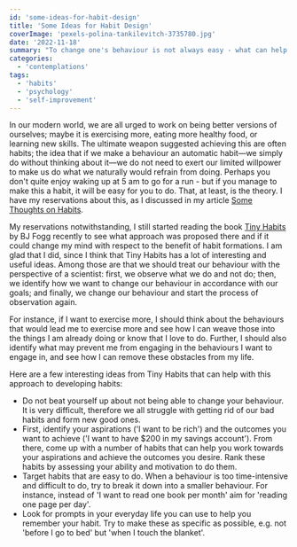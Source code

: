 ```yaml
---
id: 'some-ideas-for-habit-design'
title: 'Some Ideas for Habit Design'
coverImage: 'pexels-polina-tankilevitch-3735780.jpg'
date: '2022-11-18'
summary: "To change one's behaviour is not always easy - what can help is to start with some well-designed habits."
categories:
  - 'contemplations'
tags:
  - 'habits'
  - 'psychology'
  - 'self-improvement'
---
```


In our modern world, we are all urged to work on being better versions of ourselves; maybe it is exercising more, eating more healthy food, or learning new skills. The ultimate weapon suggested achieving this are often habits; the idea that if we make a behaviour an automatic habit—we simply do without thinking about it—we do not need to exert our limited willpower to make us do what we naturally would refrain from doing. Perhaps you don't quite enjoy waking up at 5 am to go for a run - but if you manage to make this a habit, it will be easy for you to do. That, at least, is the theory. I have my reservations about this, as I discussed in my article [Some Thoughts on Habits](https://maxrohde.com/2021/08/25/some-thoughts-on-habits).

My reservations notwithstanding, I still started reading the book [Tiny Habits](https://www.goodreads.com/book/show/43261127-tiny-habits) by BJ Fogg recently to see what approach was proposed there and if it could change my mind with respect to the benefit of habit formations. I am glad that I did, since I think that Tiny Habits has a lot of interesting and useful ideas. Among those are that we should treat our behaviour with the perspective of a scientist: first, we observe what we do and not do; then, we identify how we want to change our behaviour in accordance with our goals; and finally, we change our behaviour and start the process of observation again.

For instance, if I want to exercise more, I should think about the behaviours that would lead me to exercise more and see how I can weave those into the things I am already doing or know that I love to do. Further, I should also identify what may prevent me from engaging in the behaviours I want to engage in, and see how I can remove these obstacles from my life.

Here are a few interesting ideas from Tiny Habits that can help with this approach to developing habits:

- Do not beat yourself up about not being able to change your behaviour. It is very difficult, therefore we all struggle with getting rid of our bad habits and form new good ones.
- First, identify your aspirations ('I want to be rich') and the outcomes you want to achieve ('I want to have $200 in my savings account'). From there, come up with a number of habits that can help you work towards your aspirations and achieve the outcomes you desire. Rank these habits by assessing your ability and motivation to do them.
- Target habits that are easy to do. When a behaviour is too time-intensive and difficult to do, try to break it down into a smaller behaviour. For instance, instead of 'I want to read one book per month' aim for 'reading one page per day'.
- Look for prompts in your everyday life you can use to help you remember your habit. Try to make these as specific as possible, e.g. not 'before I go to bed' but 'when I touch the blanket'.
